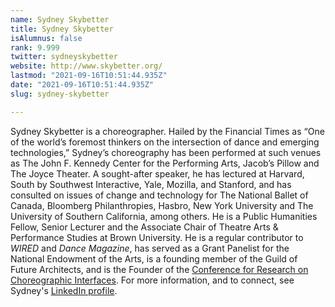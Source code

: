 ```yaml
---
name: Sydney Skybetter
title: Sydney Skybetter
isAlumnus: false
rank: 9.999
twitter: sydneyskybetter
website: http://www.skybetter.org/
lastmod: "2021-09-16T10:51:44.935Z"
date: "2021-09-16T10:51:44.935Z"
slug: sydney-skybetter

---
```

Sydney Skybetter is a choreographer. Hailed by the Financial Times as “One of the world’s foremost thinkers on the intersection of dance and emerging technologies,” Sydney’s choreography has been performed at such venues as The John F. Kennedy Center for the Performing Arts, Jacob’s Pillow and The Joyce Theater. A sought-after speaker, he has lectured at Harvard, South by Southwest Interactive, Yale, Mozilla, and Stanford, and has consulted on issues of change and technology for The National Ballet of Canada, Bloomberg Philanthropies, Hasbro, New York University and The University of Southern California, among others. He is a Public Humanities Fellow, Senior Lecturer and the Associate Chair of Theatre Arts & Performance Studies at Brown University. He is a regular contributor to *WIRED* and *Dance Magazine*, has served as a Grant Panelist for the National Endowment of the Arts, is a founding member of the Guild of Future Architects, and is the Founder of the [Conference for Research on Choreographic Interfaces](https://choreographicinterfaces.org/). For more information, and to connect, see Sydney's [LinkedIn profile](https://www.linkedin.com/in/skybetter/).